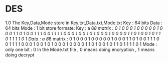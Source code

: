 # DES
1.0
The Key,Data,Mode store in Key.txt,Data.txt,Mode.txt
Key : 64 bits
Data : 64 bits
Mode : 1 bit
store formate:
Key : a 8*8 matrix :
0 1 0 0 0 1 0 0
0 0 0 1 0 0 0 1
1 0 1 0 0 1 1 1
0 0 1 1 1 1 0 0
0 1 0 0 1 0 1 0
0 0 1 0 0 0 0 1
1 0 1 0 0 1 0 1
1 0 1 1 1 1 0 1
Data : a 8*8 matrix :
0 1 0 0 0 1 0 0
0 0 0 1 0 0 0 1
1 0 1 0 0 1 1 1
0 0 1 1 1 1 0 0
0 1 0 0 1 0 1 0
0 0 1 0 0 0 0 1
1 0 1 0 0 1 0 1
1 0 1 1 1 1 0 1
Mode : only one bit :
0
In the Mode.txt file , 0  means doing encryption  , 1 means doing decrypt

